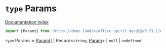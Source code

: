 # `type` Params

[Documentation Index](../README.md)

```ts
import {Params} from "https://deno.land/x/office_spirit_mysql@v0.21.1/mod.ts"
```

`type` Params = [Param](../type.Param/README.md)\[] | Record\<`string`, [Param](../type.Param/README.md)> | `null` | `undefined`